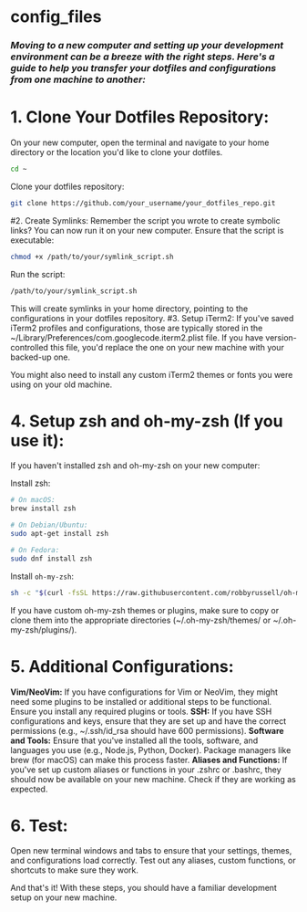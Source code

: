 # config_files

 ### _Moving to a new computer and setting up your development environment can be a breeze with the right steps. Here's a guide to help you transfer your dotfiles and configurations from one machine to another:_



# 1. Clone Your Dotfiles Repository:
On your new computer, open the terminal and navigate to your home directory or the location you'd like to clone your dotfiles.
```bash
cd ~
```
Clone your dotfiles repository:
```bash
git clone https://github.com/your_username/your_dotfiles_repo.git
```
#2. Create Symlinks:
Remember the script you wrote to create symbolic links? You can now run it on your new computer. Ensure that the script is executable:
```bash
chmod +x /path/to/your/symlink_script.sh
```
Run the script:
```bash
/path/to/your/symlink_script.sh
```
This will create symlinks in your home directory, pointing to the configurations in your dotfiles repository.
#3. Setup iTerm2:
If you've saved iTerm2 profiles and configurations, those are typically stored in the ~/Library/Preferences/com.googlecode.iterm2.plist file. If you have version-controlled this file, you'd replace the one on your new machine with your backed-up one.

You might also need to install any custom iTerm2 themes or fonts you were using on your old machine.
# 4. Setup zsh and oh-my-zsh (If you use it):
If you haven't installed zsh and oh-my-zsh on your new computer:

Install zsh:
```bash
# On macOS:
brew install zsh

# On Debian/Ubuntu:
sudo apt-get install zsh

# On Fedora:
sudo dnf install zsh
```
Install `oh-my-zsh`:
```bash
sh -c "$(curl -fsSL https://raw.githubusercontent.com/robbyrussell/oh-my-zsh/master/tools/install.sh)"
```
If you have custom oh-my-zsh themes or plugins, make sure to copy or clone them into the appropriate directories (~/.oh-my-zsh/themes/ or ~/.oh-my-zsh/plugins/).
# 5. Additional Configurations:
**Vim/NeoVim:** If you have configurations for Vim or NeoVim, they might need some plugins to be installed or additional steps to be functional. Ensure you install any required plugins or tools.
**SSH:** If you have SSH configurations and keys, ensure that they are set up and have the correct permissions (e.g., ~/.ssh/id_rsa should have 600 permissions).
**Software and Tools:** Ensure that you've installed all the tools, software, and languages you use (e.g., Node.js, Python, Docker). Package managers like brew (for macOS) can make this process faster.
**Aliases and Functions:** If you've set up custom aliases or functions in your .zshrc or .bashrc, they should now be available on your new machine. Check if they are working as expected.
# 6. Test:
Open new terminal windows and tabs to ensure that your settings, themes, and configurations load correctly. Test out any aliases, custom functions, or shortcuts to make sure they work.

And that's it! With these steps, you should have a familiar development setup on your new machine.


